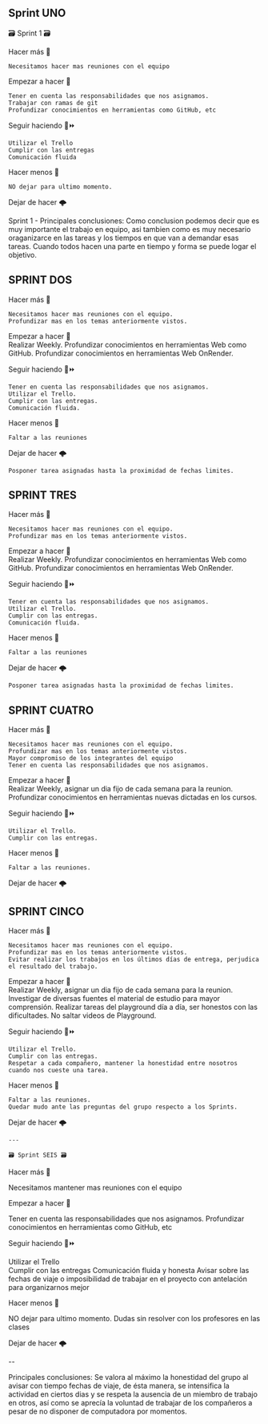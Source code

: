 ## Sprint UNO
🗃️ Sprint 1 🗃️

Hacer más 🤙

    Necesitamos hacer mas reuniones con el equipo
   
Empezar a hacer 🦈
     
    Tener en cuenta las responsabilidades que nos asignamos.
    Trabajar con ramas de git
    Profundizar conocimientos en herramientas como GitHub, etc

Seguir haciendo 🔨⏩
    
    Utilizar el Trello  
    Cumplir con las entregas
    Comunicación fluida

Hacer menos 🥀

    NO dejar para ultimo momento.

Dejar de hacer 🌩️

Sprint 1 - Principales conclusiones:
Como conclusion podemos decir que es muy importante el trabajo en equipo, 
asi tambien como es muy necesario oraganizarce en las tareas y los tiempos en que van a demandar esas tareas. 
Cuando todos hacen una parte en tiempo y forma se puede logar el objetivo.


## SPRINT DOS

Hacer más 🤙

    Necesitamos hacer mas reuniones con el equipo.
    Profundizar mas en los temas anteriormente vistos.
   
Empezar a hacer 🦈    
    Realizar Weekly.
    Profundizar conocimientos en herramientas Web como GitHub.
    Profundizar conocimientos en herramientas Web OnRender.

Seguir haciendo 🔨⏩

    Tener en cuenta las responsabilidades que nos asignamos.
    Utilizar el Trello.  
    Cumplir con las entregas.
    Comunicación fluida.

Hacer menos 🥀

    Faltar a las reuniones

Dejar de hacer 🌩️
    
    Posponer tarea asignadas hasta la proximidad de fechas limites.

## SPRINT TRES

Hacer más 🤙

    Necesitamos hacer mas reuniones con el equipo.
    Profundizar mas en los temas anteriormente vistos.    
   
Empezar a hacer 🦈    
    Realizar Weekly.
    Profundizar conocimientos en herramientas Web como GitHub.
    Profundizar conocimientos en herramientas Web OnRender.

Seguir haciendo 🔨⏩

    Tener en cuenta las responsabilidades que nos asignamos.
    Utilizar el Trello.  
    Cumplir con las entregas.
    Comunicación fluida.

Hacer menos 🥀

    Faltar a las reuniones

Dejar de hacer 🌩️
    
    Posponer tarea asignadas hasta la proximidad de fechas limites.
    
## SPRINT CUATRO

Hacer más 🤙

    Necesitamos hacer mas reuniones con el equipo.
    Profundizar mas en los temas anteriormente vistos.
    Mayor compromiso de los integrantes del equipo
    Tener en cuenta las responsabilidades que nos asignamos.
   
Empezar a hacer 🦈    
    Realizar Weekly, asignar un dia fijo de cada semana para la reunion.
    Profundizar conocimientos en herramientas nuevas dictadas en los cursos.
    

Seguir haciendo 🔨⏩
    
    Utilizar el Trello.  
    Cumplir con las entregas.
    

Hacer menos 🥀

    Faltar a las reuniones.

Dejar de hacer 🌩️
    
## SPRINT CINCO

Hacer más 🤙

    Necesitamos hacer mas reuniones con el equipo.
    Profundizar mas en los temas anteriormente vistos.
    Evitar realizar los trabajos en los últimos días de entrega, perjudica el resultado del trabajo.
   
Empezar a hacer 🦈    
    Realizar Weekly, asignar un dia fijo de cada semana para la reunion.
    Investigar de diversas fuentes el material de estudio para mayor comprensión.
    Realizar tareas del playground día a día, ser honestos con las dificultades.
    No saltar videos de Playground.
    

Seguir haciendo 🔨⏩
    
    Utilizar el Trello.  
    Cumplir con las entregas.
    Respetar a cada compañero, mantener la honestidad entre nosotros cuando nos cueste una tarea.
    

Hacer menos 🥀

    Faltar a las reuniones.
    Quedar mudo ante las preguntas del grupo respecto a los Sprints.

Dejar de hacer 🌩️
    
    ---

    🗃️ Sprint SEIS 🗃️

Hacer más 🤙

Necesitamos mantener mas reuniones con el equipo

Empezar a hacer 🦈

Tener en cuenta las responsabilidades que nos asignamos.
Profundizar conocimientos en herramientas como GitHub, etc

Seguir haciendo 🔨⏩

Utilizar el Trello  
Cumplir con las entregas
Comunicación fluida y honesta
Avisar sobre las fechas de viaje o imposibilidad de trabajar en el proyecto con antelación para organizarnos mejor

Hacer menos 🥀

NO dejar para ultimo momento.
Dudas sin resolver con los profesores en las clases

Dejar de hacer 🌩️

--

Principales conclusiones: Se valora al máximo la honestidad del grupo al avisar con tiempo fechas de viaje, de ésta manera, se intensifica la actividad en ciertos dias y se respeta la ausencia de un miembro de trabajo en otros, así como se aprecía la voluntad de trabajar de los compañeros a pesar de no disponer de computadora por momentos.
